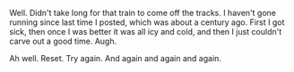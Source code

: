 <!--
.. title: Derailed
.. date: 2009-02-24 22:52:10
.. author: Amy Brown
-->

Well.  Didn't take long for that train to come off the tracks.
I haven't gone running since last time I posted, which was about a 
century ago.  First I got sick, then once I was better it was
all icy and cold, and then I just couldn't carve out a good
time.  Augh.

Ah well.  Reset.  Try again.  And again and again and again.


